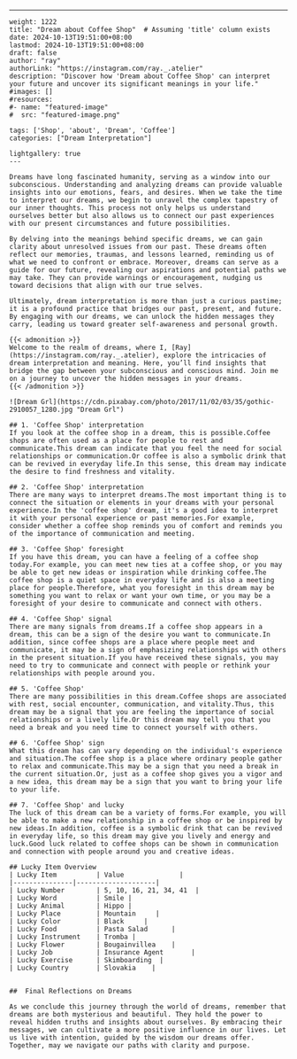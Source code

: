 ---
    weight: 1222
    title: "Dream about Coffee Shop"  # Assuming 'title' column exists
    date: 2024-10-13T19:51:00+08:00
    lastmod: 2024-10-13T19:51:00+08:00
    draft: false
    author: "ray"
    authorLink: "https://instagram.com/ray._.atelier"
    description: "Discover how 'Dream about Coffee Shop' can interpret your future and uncover its significant meanings in your life."
    #images: []
    #resources:
    #- name: "featured-image"
    #  src: "featured-image.png"
    
    tags: ['Shop', 'about', 'Dream', 'Coffee']
    categories: ["Dream Interpretation"]
    
    lightgallery: true
    ---
    
    Dreams have long fascinated humanity, serving as a window into our subconscious. Understanding and analyzing dreams can provide valuable insights into our emotions, fears, and desires. When we take the time to interpret our dreams, we begin to unravel the complex tapestry of our inner thoughts. This process not only helps us understand ourselves better but also allows us to connect our past experiences with our present circumstances and future possibilities.
    
    By delving into the meanings behind specific dreams, we can gain clarity about unresolved issues from our past. These dreams often reflect our memories, traumas, and lessons learned, reminding us of what we need to confront or embrace. Moreover, dreams can serve as a guide for our future, revealing our aspirations and potential paths we may take. They can provide warnings or encouragement, nudging us toward decisions that align with our true selves.
    
    Ultimately, dream interpretation is more than just a curious pastime; it is a profound practice that bridges our past, present, and future. By engaging with our dreams, we can unlock the hidden messages they carry, leading us toward greater self-awareness and personal growth.
    
    {{< admonition >}}
    Welcome to the realm of dreams, where I, [Ray](https://instagram.com/ray._.atelier), explore the intricacies of dream interpretation and meaning. Here, you’ll find insights that bridge the gap between your subconscious and conscious mind. Join me on a journey to uncover the hidden messages in your dreams.
    {{< /admonition >}}
    
    ![Dream Grl](https://cdn.pixabay.com/photo/2017/11/02/03/35/gothic-2910057_1280.jpg "Dream Grl")
    
    ## 1. 'Coffee Shop' interpretation
    If you look at the coffee shop in a dream, this is possible.Coffee shops are often used as a place for people to rest and communicate.This dream can indicate that you feel the need for social relationships or communication.Or coffee is also a symbolic drink that can be revived in everyday life.In this sense, this dream may indicate the desire to find freshness and vitality.
    
    ## 2. 'Coffee Shop' interpretation
    There are many ways to interpret dreams.The most important thing is to connect the situation or elements in your dreams with your personal experience.In the 'coffee shop' dream, it's a good idea to interpret it with your personal experience or past memories.For example, consider whether a coffee shop reminds you of comfort and reminds you of the importance of communication and meeting.
    
    ## 3. 'Coffee Shop' foresight
    If you have this dream, you can have a feeling of a coffee shop today.For example, you can meet new ties at a coffee shop, or you may be able to get new ideas or inspiration while drinking coffee.The coffee shop is a quiet space in everyday life and is also a meeting place for people.Therefore, what you foresight in this dream may be something you want to relax or want your own time, or you may be a foresight of your desire to communicate and connect with others.
    
    ## 4. 'Coffee Shop' signal
    There are many signals from dreams.If a coffee shop appears in a dream, this can be a sign of the desire you want to communicate.In addition, since coffee shops are a place where people meet and communicate, it may be a sign of emphasizing relationships with others in the present situation.If you have received these signals, you may need to try to communicate and connect with people or rethink your relationships with people around you.
    
    ## 5. 'Coffee Shop'
    There are many possibilities in this dream.Coffee shops are associated with rest, social encounter, communication, and vitality.Thus, this dream may be a signal that you are feeling the importance of social relationships or a lively life.Or this dream may tell you that you need a break and you need time to connect yourself with others.
    
    ## 6. 'Coffee Shop' sign
    What this dream has can vary depending on the individual's experience and situation.The coffee shop is a place where ordinary people gather to relax and communicate.This may be a sign that you need a break in the current situation.Or, just as a coffee shop gives you a vigor and a new idea, this dream may be a sign that you want to bring your life to your life.
    
    ## 7. 'Coffee Shop' and lucky
    The luck of this dream can be a variety of forms.For example, you will be able to make a new relationship in a coffee shop or be inspired by new ideas.In addition, coffee is a symbolic drink that can be revived in everyday life, so this dream may give you lively and energy and luck.Good luck related to coffee shops can be shown in communication and connection with people around you and creative ideas.
    
    ## Lucky Item Overview
    | Lucky Item          | Value              |
    |---------------|--------------------|
    | Lucky Number        | 5, 10, 16, 21, 34, 41  |
    | Lucky Word          | Smile |
    | Lucky Animal        | Hippo |
    | Lucky Place         | Mountain     |
    | Lucky Color         | Black     |
    | Lucky Food          | Pasta Salad      |
    | Lucky Instrument    | Tromba |
    | Lucky Flower        | Bougainvillea    |
    | Lucky Job           | Insurance Agent       |
    | Lucky Exercise      | Skimboarding  |
    | Lucky Country       | Slovakia    |
    
    
    ##  Final Reflections on Dreams
    
    As we conclude this journey through the world of dreams, remember that dreams are both mysterious and beautiful. They hold the power to reveal hidden truths and insights about ourselves. By embracing their messages, we can cultivate a more positive influence in our lives. Let us live with intention, guided by the wisdom our dreams offer. Together, may we navigate our paths with clarity and purpose.
    
